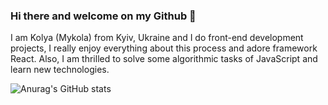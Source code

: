 ### Hi there and welcome on my Github 👋

I am Kolya (Mykola) from Kyiv, Ukraine and I do front-end development projects, I really enjoy everything about this process and adore framework React. Also, I am thrilled to solve some algorithmic tasks of JavaScript and learn new technologies.

![Anurag's GitHub stats](https://github-readme-stats.vercel.app/api?username=kolya-movchan&show_icons=true)
